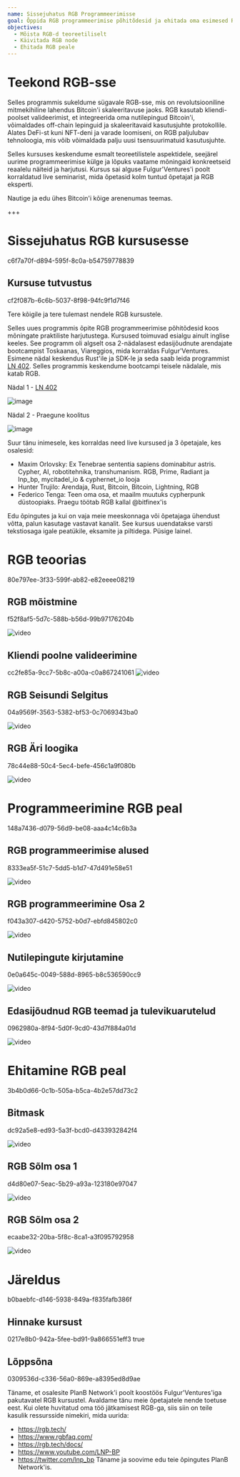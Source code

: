 ```yaml
---
name: Sissejuhatus RGB Programmeerimisse
goal: Õppida RGB programmeerimise põhitõdesid ja ehitada oma esimesed RGB rakendused
objectives:
  - Mõista RGB-d teoreetiliselt
  - Käivitada RGB node
  - Ehitada RGB peale
---
```


# Teekond RGB-sse

Selles programmis sukeldume sügavale RGB-sse, mis on revolutsiooniline mitmekihiline lahendus Bitcoin'i skaleeritavuse jaoks. RGB kasutab kliendi-poolset valideerimist, et integreerida oma nutilepingud Bitcoin'i, võimaldades off-chain lepinguid ja skaleeritavaid kasutusjuhte protokollile. Alates DeFi-st kuni NFT-deni ja varade loomiseni, on RGB paljulubav tehnoloogia, mis võib võimaldada palju uusi tsensuurimatuid kasutusjuhte.

Selles kursuses keskendume esmalt teoreetilistele aspektidele, seejärel uurime programmeerimise külge ja lõpuks vaatame mõningaid konkreetseid reaalelu näiteid ja harjutusi. Kursus sai alguse Fulgur'Ventures'i poolt korraldatud live seminarist, mida õpetasid kolm tuntud õpetajat ja RGB eksperti.

Nautige ja edu ühes Bitcoin'i kõige arenenumas teemas.

+++

# Sissejuhatus RGB kursusesse
<partId>c6f7a70f-d894-595f-8c0a-b54759778839</partId>

## Kursuse tutvustus
<chapterId>cf2f087b-6c6b-5037-8f98-94fc9f1d7f46</chapterId>

Tere kõigile ja tere tulemast nendele RGB kursustele.

Selles uues programmis õpite RGB programmeerimise põhitõdesid koos mõningate praktiliste harjutustega. Kursused toimuvad esialgu ainult inglise keeles. See programm oli algselt osa 2-nädalasest edasijõudnute arendajate bootcampist Toskaanas, Viareggios, mida korraldas Fulgur'Ventures. Esimene nädal keskendus Rust'ile ja SDK-le ja seda saab leida programmist [LN 402](https://planb.network/courses/ln402). Selles programmis keskendume bootcampi teisele nädalale, mis katab RGB.

Nädal 1 - [LN 402](https://planb.network/courses/ln402)

![image](assets/image/1.webp)

Nädal 2 - Praegune koolitus

![image](assets/image/2.webp)

Suur tänu inimesele, kes korraldas need live kursused ja 3 õpetajale, kes osalesid:

- Maxim Orlovsky: Ex Tenebrae sententia sapiens dominabitur astris. Cypher, AI, robotitehnika, transhumanism. RGB, Prime, Radiant ja lnp_bp, mycitadel_io & cyphernet_io looja
- Hunter Trujilo: Arendaja, Rust, Bitcoin, Bitcoin, Lightning, RGB
- Federico Tenga: Teen oma osa, et maailm muutuks cypherpunk düstoopiaks. Praegu töötab RGB kallal @bitfinex'is

Edu õpingutes ja kui on vaja meie meeskonnaga või õpetajaga ühendust võtta, palun kasutage vastavat kanalit. See kursus uuendatakse varsti tekstiosaga igale peatükile, eksamite ja piltidega. Püsige lainel.

# RGB teoorias
<partId>80e797ee-3f33-599f-ab82-e82eeee08219</partId>

## RGB mõistmine
<chapterId>f52f8af5-5d7c-588b-b56d-99b97176204b</chapterId>

![video](https://youtu.be/AF2XbifPGXM)

## Kliendi poolne valideerimine
<chapterId>cc2fe85a-9cc7-5b8c-a00a-c0a867241061</chapterId>
![video](https://youtu.be/FS6PDprWl5Q)
## RGB Seisundi Selgitus
<chapterId>04a9569f-3563-5382-bf53-0c7069343ba0</chapterId>

![video](https://youtu.be/tmAVdyXGmj4)

## RGB Äri loogika
<chapterId>78c44e88-50c4-5ec4-befe-456c1a9f080b</chapterId>

![video](https://youtu.be/lUTjeuM0oTA)

# Programmeerimine RGB peal
<partId>148a7436-d079-56d9-be08-aaa4c14c6b3a</partId>

## RGB programmeerimise alused
<chapterId>8333ea5f-51c7-5dd5-b1d7-47d491e58e51</chapterId>

![video](https://youtu.be/Uo1UoxiImsI)

## RGB programmeerimine Osa 2
<chapterId>f043a307-d420-5752-b0d7-ebfd845802c0</chapterId>

![video](https://youtu.be/sVoKIi-1XbY)

## Nutilepingute kirjutamine
<chapterId>0e0a645c-0049-588d-8965-b8c536590cc9</chapterId>

![video](https://youtu.be/GRwS-NvWF3I)

## Edasijõudnud RGB teemad ja tulevikuarutelud
<chapterId>0962980a-8f94-5d0f-9cd0-43d7f884a01d</chapterId>

![video](https://youtu.be/mqCupTlDbA0)

# Ehitamine RGB peal
<partId>3b4b0d66-0c1b-505a-b5ca-4b2e57dd73c2</partId>

## Bitmask	
<chapterId>dc92a5e8-ed93-5a3f-bcd0-d433932842f4</chapterId>

![video](https://youtu.be/nbUtV8GOR_U)

## RGB Sõlm osa 1
<chapterId>d4d80e07-5eac-5b29-a93a-123180e97047</chapterId>

![video](https://youtu.be/5iAhsgCSL3U)

## RGB Sõlm osa 2
<chapterId>ecaabe32-20ba-5f8c-8ca1-a3f095792958</chapterId>

![video](https://youtu.be/piQQH4Q2nr0)


# Järeldus
<partId>b0baebfc-d146-5938-849a-f835fafb386f</partId>



## Hinnake kursust
<chapterId>0217e8b0-942a-5fee-bd91-9a866551eff3</chapterId>
<isCourseReview>true</isCourseReview>

## Lõppsõna
<chapterId>0309536d-c336-56a0-869e-a8395ed8d9ae</chapterId>

Täname, et osalesite PlanB Network'i poolt koostöös Fulgur'Ventures'iga pakutavatel RGB kursustel. Avaldame tänu meie õpetajatele nende toetuse eest. Kui olete huvitatud oma töö jätkamisest RGB-ga, siis siin on teile kasulik ressursside nimekiri, mida uurida:

- https://rgb.tech/
- https://www.rgbfaq.com/
- https://rgb.tech/docs/
- https://www.youtube.com/LNP-BP
- https://twitter.com/lnp_bp
Täname ja soovime edu teie õpingutes PlanB Network'is.
